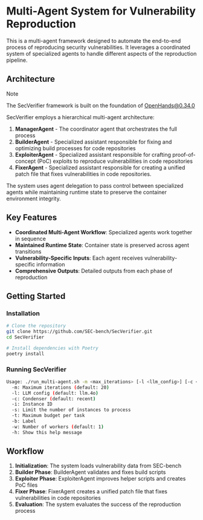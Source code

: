 # Multi-Agent System for Vulnerability Reproduction

This is a multi-agent framework designed to automate the end-to-end process of reproducing security vulnerabilities. It leverages a coordinated system of specialized agents to handle different aspects of the reproduction pipeline.

## Architecture
> [!NOTE]
> The SecVerifier framework is built on the foundation of [OpenHands@0.34.0](https://github.com/All-Hands-AI/OpenHands)

SecVerifier employs a hierarchical multi-agent architecture:

1. **ManagerAgent** - The coordinator agent that orchestrates the full process
2. **BuilderAgent** - Specialized assistant responsible for fixing and optimizing build processes for code repositories
3. **ExploiterAgent** - Specialized assistant responsible for crafting proof-of-concept (PoC) exploits to reproduce vulnerabilities in code repositories
4. **FixerAgent** - Specialized assistant responsible for creating a unified patch file that fixes vulnerabilities in code repositories.

The system uses agent delegation to pass control between specialized agents while maintaining runtime state to preserve the container environment integrity.

## Key Features

- **Coordinated Multi-Agent Workflow**: Specialized agents work together in sequence
- **Maintained Runtime State**: Container state is preserved across agent transitions
- **Vulnerability-Specific Inputs**: Each agent receives vulnerability-specific information
- **Comprehensive Outputs**: Detailed outputs from each phase of reproduction

## Getting Started

### Installation

```bash
# Clone the repository
git clone https://github.com/SEC-bench/SecVerifier.git
cd SecVerifier

# Install dependencies with Poetry
poetry install
```

### Running SecVerifier

```bash
Usage: ./run_multi-agent.sh -m <max_iterations> [-l <llm_config>] [-c <condenser>] [-i <instance_id>] [-s <limit>] [-t <max_budget>] [-b <label>]
  -m: Maximum iterations (default: 20)
  -l: LLM config (default: llm.4o)
  -c: Condenser (default: recent)
  -i: Instance ID
  -s: Limit the number of instances to process
  -t: Maximum budget per task
  -b: Label
  -w: Number of workers (default: 1)
  -h: Show this help message
```

## Workflow

1. **Initialization**: The system loads vulnerability data from SEC-bench
2. **Builder Phase**: BuilderAgent validates and fixes build scripts
3. **Exploiter Phase**: ExploiterAgent improves helper scripts and creates PoC files
4. **Fixer Phase**: FixerAgent creates a unified patch file that fixes vulnerabilities in code repositories
5. **Evaluation**: The system evaluates the success of the reproduction process

